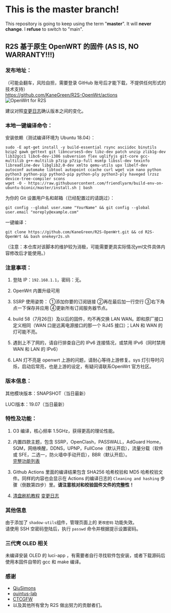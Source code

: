 # This is the master branch!
This repository is going to keep using the term "**master**". It will **never change**.
I **refuse** to switch to "main".

## R2S 基于原生 OpenWRT 的固件 (AS IS, NO WARRANTY!!!)

### 发布地址：
（可能会翻车，风险自担，需要登录 GitHub 账号后才能下载，不提供任何形式的技术支持）  
https://github.com/KaneGreen/R2S-OpenWrt/actions  
![OpenWrt for R2S](https://github.com/KaneGreen/R2S-OpenWrt/workflows/OpenWrt%20for%20R2S/badge.svg?branch=master&event=push)

建议对照[变更日志](./CHANGELOG.md)确认版本之间的变化。

### 本地一键编译命令：
安装依赖（测试编译环境为 Ubuntu 18.04）：
```shell
sudo -E apt-get install -y build-essential rsync asciidoc binutils bzip2 gawk gettext git libncurses5-dev libz-dev patch unzip zlib1g-dev lib32gcc1 libc6-dev-i386 subversion flex uglifyjs git-core gcc-multilib g++-multilib p7zip p7zip-full msmtp libssl-dev texinfo libreadline-dev libglib2.0-dev xmlto qemu-utils upx libelf-dev autoconf automake libtool autopoint ccache curl wget vim nano python python3 python-pip python3-pip python-ply python3-ply haveged lrzsz device-tree-compiler scons
wget -O - https://raw.githubusercontent.com/friendlyarm/build-env-on-ubuntu-bionic/master/install.sh | bash
```
为你的 Git 设置用户名和邮箱（已经配置过的请跳过）：
```shell
git config --global user.name "YourName" && git config --global user.email "noreply@example.com"
```
一键编译：
```shell
git clone https://github.com/KaneGreen/R2S-OpenWrt.git && cd R2S-OpenWrt && bash onekeyr2s.sh
```
（注意：本仓库对该脚本的维护较为消极，可能需要更具实际情况yml文件具体内容修改后才能使用。）
### 注意事项：
1. 登陆 IP：`192.168.1.1`，密码：无。

2. OpenWrt 内置升级可用

3. SSRP 使用姿势： ①添加你要的订阅链接 ②再在最后加一行空行 ③右下角点一下保存并应用 ④更新所有订阅服务器节点。

4. build 58（7月26日）及以后的固件，均不再交换 LAN WAN。即和原厂接口定义相同（WAN 口是远离电源接口的那一个 RJ45 接口）；LAN 和 WAN 的灯可能不亮。

5. 遇到上不了网的，请自行排查自己的 IPv6 连接情况，或禁用 IPv6（同时禁用 WAN 和 LAN 的 IPv6）

6. LAN 灯不亮是 openwrt 上游的问题，请耐心等待上游修复。sys 灯引导时闪烁，启动后常亮，也是上游的设定，有疑问请联系OpenWrt 官方社区。

### 版本信息：
其他模块版本：SNAPSHOT（当日最新）

LUCI版本：19.07（当日最新）

### 特性及功能：
1. O3 编译，核心频率 1.5GHz，获得更高的理论性能。

2. 内置四款主题，包含 SSRP，OpenClash，PASSWALL，AdGuard Home，SQM，网络唤醒，DDNS，UPNP，FullCone（默认开启），流量分载（软件或 SFE，二选一，防火墙中手动开启），BBR（默认开启）。  
[完整功能列表](./featurelist.md)

3. Github Actions 里面的编译结果包含 SHA256 哈希校验和 MD5 哈希校验文件。同样的内容也会显示在 Actions 的编译日志的 `Cleaning and hashing` 步骤（倒数第四步）里。**请注意核对和校验固件文件的完整性！**

4. [清盘刷机教程](./howto_cleanflash.md)  [变更日志](./CHANGELOG.md)

### 其他信息
由于添加了 `shadow-utils`组件，管理页面上的 `更改密码` 功能失效。  
请使用 SSH 空密码登陆后，执行 `passwd` 命令并根据提示设置密码。

### 三代壳 OLED 相关
未编译安装 OLED 的 luci-app ，有需要者自行寻找软件包安装，或者下载源码后使用本固件自带的 gcc 和 make 编译。

### 感谢
* [QiuSimons](https://github.com/QiuSimons/)
* [quintus-lab](https://github.com/quintus-lab/)
* [CTCGFW](https://github.com/project-openwrt/openwrt)
* 以及其他所有曾为 R2S 做出努力的贡献者们。
